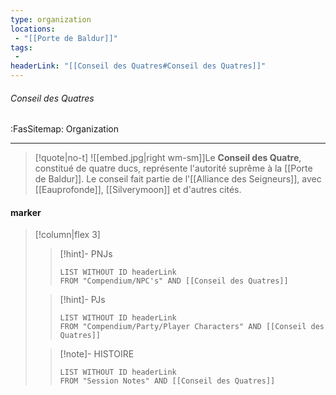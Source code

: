 ```yaml
---
type: organization
locations:
 - "[[Porte de Baldur]]"
tags:
 - 
headerLink: "[[Conseil des Quatres#Conseil des Quatres]]"
---
```


###### Conseil des Quatres
<span class="sub2">:FasSitemap: Organization</span>
___

> [!quote|no-t]
>![[embed.jpg|right wm-sm]]Le **Conseil des Quatre**, constitué de quatre ducs, représente l'autorité suprême à la [[Porte de Baldur]]. Le conseil fait partie de l'[[Alliance des Seigneurs]], avec [[Eauprofonde]], [[Silverymoon]] et d'autres cités.

#### marker
> [!column|flex 3]
>>[!hint]- PNJs
>>```dataview
>>LIST WITHOUT ID headerLink
>>FROM "Compendium/NPC's" AND [[Conseil des Quatres]]
>
>>[!hint]- PJs
>>```dataview
>>LIST WITHOUT ID headerLink
>>FROM "Compendium/Party/Player Characters" AND [[Conseil des Quatres]]
>
>>[!note]- HISTOIRE
>>```dataview
>>LIST WITHOUT ID headerLink
>>FROM "Session Notes" AND [[Conseil des Quatres]]